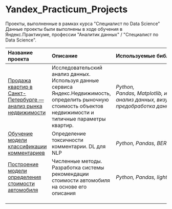 # Yandex_Practicum_Projects
Проекты, выполненные в рамках курса "Специалист по Data Science"
Данные проекты были выполнены в ходе обучения в Яндекс.Практикуме, профессии "Аналитик данных" / "Специалист по Data Science".

| Название проекта | Описание | Используемые библиотеки | 
| :---------------------- | :---------------------- | :---------------------- |
| [Продажа квартир в Санкт-Петербурге — анализ рынка недвижимости](Analysis) | Исследовательский анализ данных. Используя данные сервиса Яндекс.Недвижимость, определить рыночную стоимость объектов недвижимости и типичные параметры квартир. | *Python, Pandas, Matplotlib, исследовательский анализ данных, визуализация данных, предобработка данных*|
| [Обучение модели классификации комментариев](BERT)|Определение токсичности комментарии. DL для NLP|*Python, Pandas, BERT, nltk, tf-idf, NLP*|
|[Построение модели определения стоимости автомобиля](Car_price)|Численные методы. Разработка системы рекомендации стоимости автомобиля на основе его описания|*Python, Pandas, lightGBM*|
|||||
|||||
|||||

